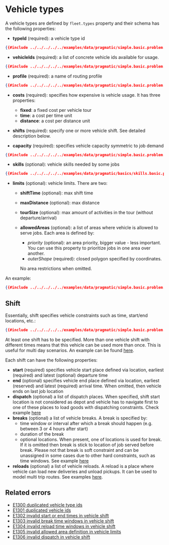 # Vehicle types

A vehicle types are defined by `fleet.types` property and their schema has the following properties:

- **typeId** (required): a vehicle type id
```json
{{#include ../../../../../examples/data/pragmatic/simple.basic.problem.json:100}}
```

- **vehicleIds** (required): a list of concrete vehicle ids available for usage.
```json
{{#include ../../../../../examples/data/pragmatic/simple.basic.problem.json:101:103}}
```

- **profile** (required): a name of routing profile
```json
{{#include ../../../../../examples/data/pragmatic/simple.basic.problem.json:104}}
```

- **costs** (required): specifies how expensive is vehicle usage. It has three properties:
                                     
    - **fixed**: a fixed cost per vehicle tour
    - **time**: a cost per time unit
    - **distance**: a cost per distance unit

- **shifts** (required): specify one or more vehicle shift. See detailed description below.

- **capacity** (required): specifies vehicle capacity symmetric to job demand
```json
{{#include ../../../../../examples/data/pragmatic/simple.basic.problem.json:128:130}}
```

- **skills** (optional): vehicle skills needed by some jobs
```json
{{#include ../../../../../examples/data/pragmatic/basics/skills.basic.problem.json:127:129}}
```

- **limits** (optional): vehicle limits. There are two:
    
    - **shiftTime** (optional): max shift time
    - **maxDistance** (optional): max distance
    - **tourSize** (optional): max amount of activities in the tour (without departure/arrival)
    - **allowedAreas** (optional): a list of areas where vehicle is allowed to serve jobs. Each area is defined by:
        * _priority_ (optional): an area priority, bigger value - less important. You can use this property to prioritize
        jobs in one area over another.
        * _outerShape_ (required): closed polygon specified by coordinates.

        No area restrictions when omitted.

An example:

```json
{{#include ../../../../../examples/data/pragmatic/simple.basic.problem.json:99:131}}
``` 

## Shift

Essentially, shift specifies vehicle constraints such as time, start/end locations, etc.:

```json
{{#include ../../../../../examples/data/pragmatic/simple.basic.problem.json:111:126}}
```

At least one shift has to be specified. More than one vehicle shift with different times means that this vehicle can be
used more than once. This is useful for multi day scenarios. An example can be found [here](../../../examples/pragmatic/basics/multi-day.md).

Each shift can have the following properties:

- **start** (required) specifies vehicle start place defined via location, earliest (required) and latest (optional) departure time
- **end** (optional) specifies vehicle end place defined via location, earliest (reserved) and latest (required) arrival time.
    When omitted, then vehicle ends on last job location
- **dispatch** (optional) a list of dispatch places. When specified, shift start location is not considered as depot and
    vehicle has to navigate first to one of these places to load goods with dispatching constraints.
    Check example [here](../../../examples/pragmatic/basics/dispatch.md)
- **breaks** (optional) a list of vehicle breaks. A break is specified by:
     - time window or interval after which a break should happen (e.g. between 3 or 4 hours after start)
     - duration of the break
     - optional locations. When present, one of locations is used for break. If it is omitted then break is stick to
       location of job served before break.
    Please not that break is soft constraint and can be unassigned in some cases due to other hard constraints, such as
    time windows.
    See example [here](../../../examples/pragmatic/basics/break.md)
- **reloads** (optional) a list of vehicle reloads. A reload is a place where vehicle can load new deliveries and unload
    pickups. It can be used to model multi trip routes.
    See examples [here](../../../examples/pragmatic/basics/reload.md).


## Related errors

* [E1300 duplicated vehicle type ids](../errors/index.md#e1300)
* [E1301 duplicated vehicle ids](../errors/index.md#e1301)
* [E1302 invalid start or end times in vehicle shift](../errors/index.md#e1302)
* [E1303 invalid break time windows in vehicle shift](../errors/index.md#e1303)
* [E1304 invalid reload time windows in vehicle shift](../errors/index.md#e1304)
* [E1305 invalid allowed area definition in vehicle limits](../errors/index.md#e1305)
* [E1306 invalid dispatch in vehicle shift](../errors/index.md#e1306)
